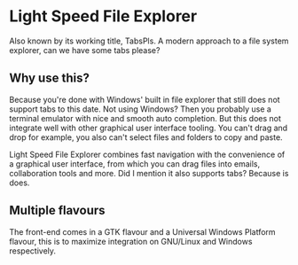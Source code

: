 # Light Speed File Explorer
Also known by its working title, TabsPls.
A modern approach to a file system explorer, can we have some tabs please?

## Why use this?
Because you're done with Windows' built in file explorer that still does not support tabs to this date. Not using Windows? Then you probably use a terminal emulator with nice and smooth auto completion. But this does not integrate well with other graphical user interface tooling. You can't drag and drop for example, you also can't select files and folders to copy and paste.

Light Speed File Explorer combines fast navigation with the convenience of a graphical user interface, from which you can drag files into emails, collaboration tools and more. Did I mention it also supports tabs? Because is does.

## Multiple flavours
The front-end comes in a GTK flavour and a Universal Windows Platform flavour, this is to maximize integration on GNU/Linux and Windows respectively.
